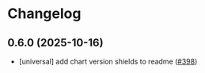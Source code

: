 # Changelog

## 0.6.0 (2025-10-16)

* [universal] add chart version shields to readme ([#398](https://github.com/CloudPirates-io/helm-charts/pull/398))
